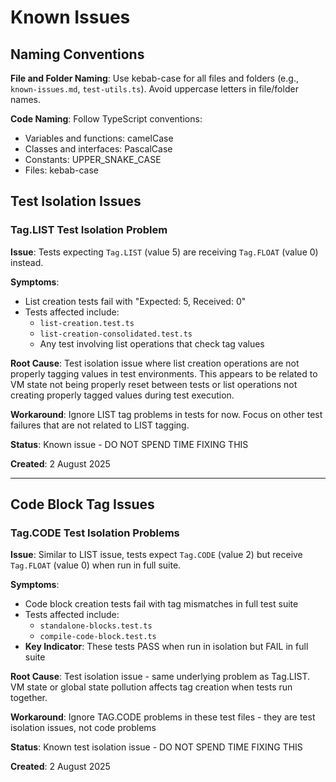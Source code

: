 # Known Issues

## Naming Conventions

**File and Folder Naming**: Use kebab-case for all files and folders (e.g., `known-issues.md`, `test-utils.ts`). Avoid uppercase letters in file/folder names.

**Code Naming**: Follow TypeScript conventions:
- Variables and functions: camelCase
- Classes and interfaces: PascalCase  
- Constants: UPPER_SNAKE_CASE
- Files: kebab-case

## Test Isolation Issues

### Tag.LIST Test Isolation Problem

**Issue**: Tests expecting `Tag.LIST` (value 5) are receiving `Tag.FLOAT` (value 0) instead.

**Symptoms**:
- List creation tests fail with "Expected: 5, Received: 0" 
- Tests affected include:
  - `list-creation.test.ts`
  - `list-creation-consolidated.test.ts`
  - Any test involving list operations that check tag values

**Root Cause**: Test isolation issue where list creation operations are not properly tagging values in test environments. This appears to be related to VM state not being properly reset between tests or list operations not creating properly tagged values during test execution.

**Workaround**: Ignore LIST tag problems in tests for now. Focus on other test failures that are not related to LIST tagging.

**Status**: Known issue - DO NOT SPEND TIME FIXING THIS

**Created**: 2 August 2025

---

## Code Block Tag Issues

### Tag.CODE Test Isolation Problems

**Issue**: Similar to LIST issue, tests expect `Tag.CODE` (value 2) but receive `Tag.FLOAT` (value 0) when run in full suite.

**Symptoms**:
- Code block creation tests fail with tag mismatches in full test suite
- Tests affected include:
  - `standalone-blocks.test.ts` 
  - `compile-code-block.test.ts`
- **Key Indicator**: These tests PASS when run in isolation but FAIL in full suite

**Root Cause**: Test isolation issue - same underlying problem as Tag.LIST. VM state or global state pollution affects tag creation when tests run together.

**Workaround**: Ignore TAG.CODE problems in these test files - they are test isolation issues, not code problems

**Status**: Known test isolation issue - DO NOT SPEND TIME FIXING THIS

**Created**: 2 August 2025
